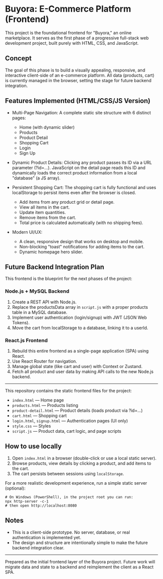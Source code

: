 # Buyora: E-Commerce Platform (Frontend)

This project is the foundational frontend for "Buyora," an online marketplace. It serves as the first phase of a progressive full-stack web development project, built purely with HTML, CSS, and JavaScript.

## Concept

The goal of this phase is to build a visually appealing, responsive, and interactive client-side of an e-commerce platform. All data (products, cart) is currently managed in the browser, setting the stage for future backend integration.

## Features Implemented (HTML/CSS/JS Version)

- Multi-Page Navigation: A complete static site structure with 6 distinct pages:
	- Home (with dynamic slider)
	- Products 
	- Product Detail
	- Shopping Cart
	- Login
	- Sign Up

- Dynamic Product Details: Clicking any product passes its ID via a URL parameter (?id=...). JavaScript on the detail page reads this ID and dynamically loads the correct product information from a local "database" (a JS array).

- Persistent Shopping Cart: The shopping cart is fully functional and uses localStorage to persist items even after the browser is closed.
	- Add items from any product grid or detail page.
	- View all items in the cart.
	- Update item quantities.
	- Remove items from the cart.
	- Total price is calculated automatically (with no shipping fees).

- Modern UI/UX:
	- A clean, responsive design that works on desktop and mobile.
	- Non-blocking "toast" notifications for adding items to the cart.
	- Dynamic homepage hero slider.

## Future Backend Integration Plan

This frontend is the blueprint for the next phases of the project:

### Node.js + MySQL Backend

1. Create a REST API with Node.js.
2. Replace the productsData array in `script.js` with a proper products table in a MySQL database.
3. Implement user authentication (login/signup) with JWT (JSON Web Tokens).
4. Move the cart from localStorage to a database, linking it to a userId.

### React.js Frontend

1. Rebuild this entire frontend as a single-page application (SPA) using React.
2. Use React Router for navigation.
3. Manage global state (like cart and user) with Context or Zustand.
4. Fetch all product and user data by making API calls to the new Node.js backend.

---

This repository contains the static frontend files for the project:

- `index.html` — Home page 
- `products.html` — Products listing
- `product-detail.html` — Product details (loads product via ?id=...)
- `cart.html` — Shopping cart
- `login.html`, `signup.html` — Authentication pages (UI only)
- `style.css` — Styles
- `script.js` — Product data, cart logic, and page scripts

## How to use locally

1. Open `index.html` in a browser (double-click or use a local static server).
2. Browse products, view details by clicking a product, and add items to the cart.
3. The cart persists between sessions using `localStorage`.

For a more realistic development experience, run a simple static server (optional):

```
# On Windows (PowerShell), in the project root you can run:
npx http-server -c-1
# then open http://localhost:8080
```

## Notes

- This is a client-side prototype. No server, database, or real authentication is implemented yet.
- The design and structure are intentionally simple to make the future backend integration clear.

---

Prepared as the initial frontend layer of the Buyora project. Future work will migrate data and state to a backend and reimplement the client as a React SPA.

